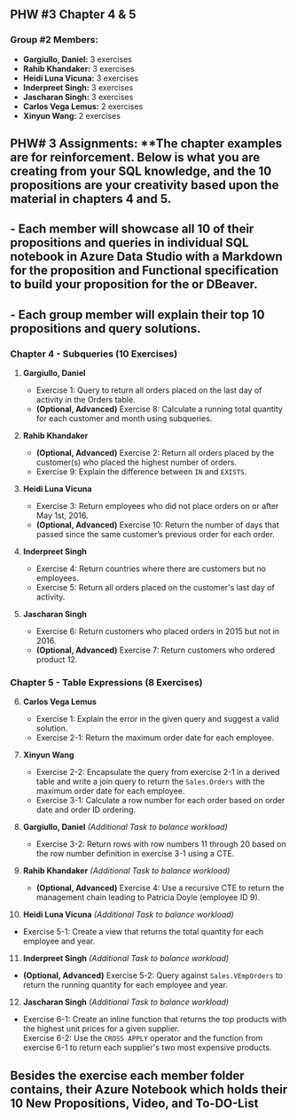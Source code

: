 ## PHW #3 Chapter 4 & 5

### **Group #2 Members:**
- **Gargiullo, Daniel:** 3 exercises
- **Rahib Khandaker:** 3 exercises
- **Heidi Luna Vicuna:** 3 exercises
- **Inderpreet Singh:** 3 exercises
- **Jascharan Singh:** 3 exercises
- **Carlos Vega Lemus:** 2 exercises
- **Xinyun Wang:** 2 exercises

## PHW# 3 Assignments:  **The chapter examples are for reinforcement. Below is what you are creating from your SQL knowledge, and the 10 propositions are your creativity based upon the material in chapters 4 and 5.  

## - Each member will showcase all 10 of their propositions and queries in individual SQL notebook in Azure Data Studio with a Markdown for the proposition and Functional specification to build your proposition  for the  or DBeaver.
## - Each group member will explain their top 10 propositions and query solutions.

### **Chapter 4 - Subqueries** (10 Exercises)
1. **Gargiullo, Daniel**  
   - Exercise 1: Query to return all orders placed on the last day of activity in the Orders table.  
   - **(Optional, Advanced)** Exercise 8: Calculate a running total quantity for each customer and month using subqueries.

2. **Rahib Khandaker**  
   - **(Optional, Advanced)** Exercise 2: Return all orders placed by the customer(s) who placed the highest number of orders.  
   - Exercise 9: Explain the difference between `IN` and `EXISTS`.

3. **Heidi Luna Vicuna**  
   - Exercise 3: Return employees who did not place orders on or after May 1st, 2016.  
   - **(Optional, Advanced)** Exercise 10: Return the number of days that passed since the same customer’s previous order for each order.

4. **Inderpreet Singh**  
   - Exercise 4: Return countries where there are customers but no employees.  
   - Exercise 5: Return all orders placed on the customer's last day of activity.

5. **Jascharan Singh**  
   - Exercise 6: Return customers who placed orders in 2015 but not in 2016.  
   - **(Optional, Advanced)** Exercise 7: Return customers who ordered product 12.

### **Chapter 5 - Table Expressions** (8 Exercises)
6. **Carlos Vega Lemus**  
   - Exercise 1: Explain the error in the given query and suggest a valid solution.  
   - Exercise 2-1: Return the maximum order date for each employee.

7. **Xinyun Wang**  
   - Exercise 2-2: Encapsulate the query from exercise 2-1 in a derived table and write a join query to return the `Sales.Orders` with the maximum order date for each employee.  
   - Exercise 3-1: Calculate a row number for each order based on order date and order ID ordering.

8. **Gargiullo, Daniel** *(Additional Task to balance workload)*  
   - Exercise 3-2: Return rows with row numbers 11 through 20 based on the row number definition in exercise 3-1 using a CTE.

9. **Rahib Khandaker** *(Additional Task to balance workload)*  
   - **(Optional, Advanced)** Exercise 4: Use a recursive CTE to return the management chain leading to Patricia Doyle (employee ID 9).

10. **Heidi Luna Vicuna** *(Additional Task to balance workload)*  
   - Exercise 5-1: Create a view that returns the total quantity for each employee and year.

11. **Inderpreet Singh** *(Additional Task to balance workload)*  
   - **(Optional, Advanced)** Exercise 5-2: Query against `Sales.VEmpOrders` to return the running quantity for each employee and year.

12. **Jascharan Singh** *(Additional Task to balance workload)*  
   - Exercise 6-1: Create an inline function that returns the top products with the highest unit prices for a given supplier.  
   Exercise 6-2: Use the `CROSS APPLY` operator and the function from exercise 6-1 to return each supplier's two most expensive products.

## Besides the exercise each member folder contains, their Azure Notebook which holds their 10 New Propositions, Video, and To-DO-List
